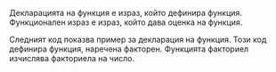 Декларацията на функция е израз, който дефинира функция. Функционален израз е израз, който дава оценка на функция. 

Следният код показва пример за декларация на функция. Този код дефинира функция, наречена факторен. Функцията факториел изчислява факториела на число.
